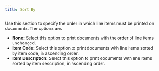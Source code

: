 ```yaml
---
title: Sort By
---
```



Use this section to specify the order in which line items must be printed  on documents. The options are:

- **None:**  Select this option to print documents with the order of line items unchanged.
- **Item 
 Code:** Select this option to print documents with line items sorted  by item code, in ascending order.
- **Item 
 Description:** Select this option to print documents with line items  sorted by item description, in ascending order.

